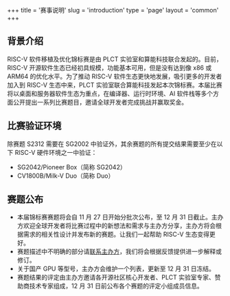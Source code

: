 +++
title = '赛事说明'
slug = 'introduction'
type = 'page'
layout = 'common'
+++

## 背景介绍

RISC-V 软件移植及优化锦标赛是由 PLCT 实验室和算能科技联合发起的。目前，RISC-V 开源软件生态已经初具规模，功能基本可用，但是没有达到像 x86 或 ARM64 的优化水平。为了推动 RISC-V 软件生态更快地发展，吸引更多的开发者加入到 RISC-V 生态中来，PLCT 实验室联合算能科技发起本次锦标赛。本届比赛将以桌面和服务器软件生态为重点，在编译器、运行时环境、AI 软件栈等多个方面公开提出一系列比赛题目，邀请全球开发者完成挑战并赢取奖金。

## 比赛验证环境

除赛题 S2312 需要在 SG2002 中验证外，其余赛题的所有提交结果需要至少在以下 RISC-V 硬件环境之一中验证：

- SG2042/Pioneer Box（简称 SG2042）
- CV1800B/Milk-V Duo（简称 Duo）

## 赛题公布

- 本届锦标赛赛题将会自 11 月 27 日开始分批次公布，至 12 月 31 日截止。主办方欢迎全球开发者将比赛过程中的新想法和需求与主办方分享，主办方将会根据需求的相关性设计并发布新的赛题。让我们一起帮助 RISC-V 生态变得更好。
- 赛题描述中不明确的部分请[联系主办方](mailto:rvspoc@cyberlimes.cn)，我们将会根据反馈提供进一步解释或修订。
- 关于国产 GPU 等型号，主办方会维护一个列表，更新至 12 月 31 日冻结。
- 赛题结果的评定由主办方邀请各开源社区核心开发者、PLCT 实验室专家、赞助商技术专家组成，12 月 31 日前公布各个赛题的评定小组成员信息。
